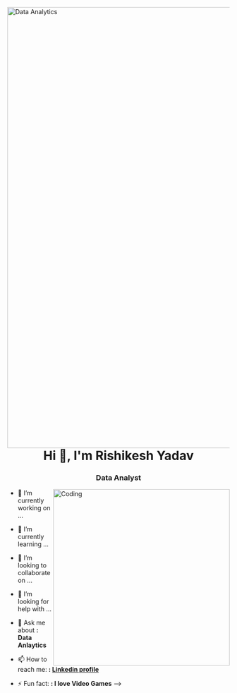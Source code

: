 

<img align="right" alt="Data Analytics" width="1000" src="![Black   White Modern Minimalist Data Analyst LinkedIn Banner](https://github.com/rishikeshxyadav/rishikeshxyadav/assets/100788906/f6245c2d-65d6-4c24-8620-17e9c42c3049)
">

<h1 align="center">Hi 👋, I'm Rishikesh Yadav</h1>
<h3 align="center">Data Analyst</h3>
<img align="right" alt="Coding" width="400" src="https://media1.giphy.com/media/FoVzfcqCDSb7zCynOp/200w.webp?cid=ecf05e47tjmypqnuyon043qkaq2p89yasrd53uwz7ka1mjtw&rid=200w.webp&ct=g">


- 🔭 I’m currently working on ...
- 🌱 I’m currently learning ...
- 👯 I’m looking to collaborate on ...
- 🤔 I’m looking for help with ...
- 💬 Ask me about **: Data Anlaytics**
- 📫 How to reach me: **: [Linkedin profile](https://www.linkedin.com/in/rishikeshhhh-yadav/)**

- ⚡ Fun fact: **: I love Video Games**
-->

